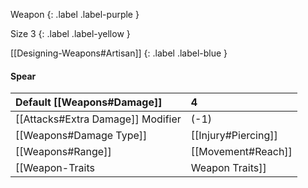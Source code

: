 Weapon
{: .label .label-purple }

Size 3
{: .label .label-yellow }

[[Designing-Weapons#Artisan]]
{: .label .label-blue }

#### Spear

| Default [[Weapons#Damage]]                     | 4                                                                                                                           |
| :-------------------------------------------------------- | :-------------------------------------------------------------------------------------------------------------------------- |
| [[Attacks#Extra Damage]] Modifier | (-1)                                                                                                                        |
| [[Weapons#Damage Type]]                 | [[Injury#Piercing]]                                                                                       |
| [[Weapons#Range]]                               | [[Movement#Reach]]                                                                                                |
| [[Weapon-Traits|Weapon Traits]]                       | [[Two-Handed]], [[Striking]], [[Long-Reach]] |
